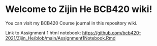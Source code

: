 # Welcome to Zijin He BCB420 wiki!

You can visit my BCB420 Course journal in this repository wiki.

Link to Assignment 1 html notebook: 
https://github.com/bcb420-2021/Zijin_He/blob/main/Assignment1Notebook.Rmd
